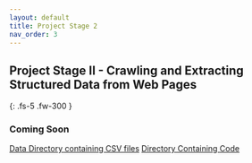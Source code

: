 ```yaml
---
layout: default
title: Project Stage 2
nav_order: 3
---
```


## Project Stage II - Crawling and Extracting Structured Data from Web Pages
{: .fs-5 .fw-300 }

### Coming Soon
[Data Directory containing CSV files](https://github.com/Rohit--Sharma/CS839_DataScience/blob/master/Part2-WebCrawling/data/)
[Directory Containing Code](https://github.com/Rohit--Sharma/CS839_DataScience/tree/master/Part2-WebCrawling/src)
